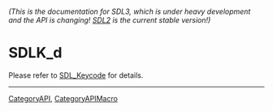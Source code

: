 ###### (This is the documentation for SDL3, which is under heavy development and the API is changing! [SDL2](https://wiki.libsdl.org/SDL2/) is the current stable version!)
# SDLK_d

Please refer to [SDL_Keycode](SDL_Keycode) for details.

----
[CategoryAPI](CategoryAPI), [CategoryAPIMacro](CategoryAPIMacro)

